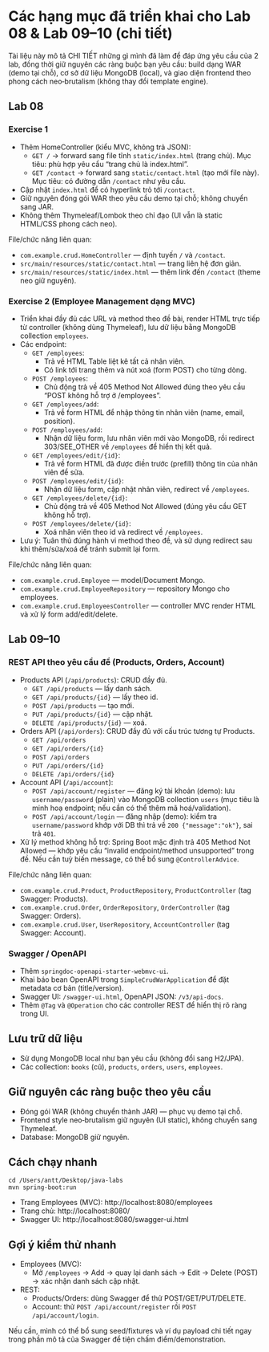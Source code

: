 # Các hạng mục đã triển khai cho Lab 08 & Lab 09–10 (chi tiết)

Tài liệu này mô tả CHI TIẾT những gì mình đã làm để đáp ứng yêu cầu của 2 lab, đồng thời giữ nguyên các ràng buộc bạn yêu cầu: build dạng WAR (demo tại chỗ), cơ sở dữ liệu MongoDB (local), và giao diện frontend theo phong cách neo‑brutalism (không thay đổi template engine).

## Lab 08

### Exercise 1
- Thêm HomeController (kiểu MVC, không trả JSON):
  - `GET /` → forward sang file tĩnh `static/index.html` (trang chủ). Mục tiêu: phù hợp yêu cầu “trang chủ là index.html”.
  - `GET /contact` → forward sang `static/contact.html` (tạo mới file này). Mục tiêu: có đường dẫn `/contact` như yêu cầu.
- Cập nhật `index.html` để có hyperlink trỏ tới `/contact`.
- Giữ nguyên đóng gói WAR theo yêu cầu demo tại chỗ; không chuyển sang JAR.
- Không thêm Thymeleaf/Lombok theo chỉ đạo (UI vẫn là static HTML/CSS phong cách neo).

File/chức năng liên quan:
- `com.example.crud.HomeController` — định tuyến `/` và `/contact`.
- `src/main/resources/static/contact.html` — trang liên hệ đơn giản.
- `src/main/resources/static/index.html` — thêm link đến `/contact` (theme neo giữ nguyên).

### Exercise 2 (Employee Management dạng MVC)
- Triển khai đầy đủ các URL và method theo đề bài, render HTML trực tiếp từ controller (không dùng Thymeleaf), lưu dữ liệu bằng MongoDB collection `employees`.
- Các endpoint:
  - `GET /employees`:
    - Trả về HTML Table liệt kê tất cả nhân viên.
    - Có link tới trang thêm và nút xoá (form POST) cho từng dòng.
  - `POST /employees`:
    - Chủ động trả về 405 Method Not Allowed đúng theo yêu cầu “POST không hỗ trợ ở /employees”.
  - `GET /employees/add`:
    - Trả về form HTML để nhập thông tin nhân viên (name, email, position).
  - `POST /employees/add`:
    - Nhận dữ liệu form, lưu nhân viên mới vào MongoDB, rồi redirect 303/SEE_OTHER về `/employees` để hiển thị kết quả.
  - `GET /employees/edit/{id}`:
    - Trả về form HTML đã được điền trước (prefill) thông tin của nhân viên để sửa.
  - `POST /employees/edit/{id}`:
    - Nhận dữ liệu form, cập nhật nhân viên, redirect về `/employees`.
  - `GET /employees/delete/{id}`:
    - Chủ động trả về 405 Method Not Allowed (đúng yêu cầu GET không hỗ trợ).
  - `POST /employees/delete/{id}`:
    - Xoá nhân viên theo id và redirect về `/employees`.
- Lưu ý: Tuân thủ đúng hành vi method theo đề, và sử dụng redirect sau khi thêm/sửa/xoá để tránh submit lại form.

File/chức năng liên quan:
- `com.example.crud.Employee` — model/Document Mongo.
- `com.example.crud.EmployeeRepository` — repository Mongo cho employees.
- `com.example.crud.EmployeesController` — controller MVC render HTML và xử lý form add/edit/delete.

## Lab 09–10

### REST API theo yêu cầu đề (Products, Orders, Account)
- Products API (`/api/products`): CRUD đầy đủ.
  - `GET /api/products` — lấy danh sách.
  - `GET /api/products/{id}` — lấy theo id.
  - `POST /api/products` — tạo mới.
  - `PUT /api/products/{id}` — cập nhật.
  - `DELETE /api/products/{id}` — xoá.
- Orders API (`/api/orders`): CRUD đầy đủ với cấu trúc tương tự Products.
  - `GET /api/orders`
  - `GET /api/orders/{id}`
  - `POST /api/orders`
  - `PUT /api/orders/{id}`
  - `DELETE /api/orders/{id}`
- Account API (`/api/account`):
  - `POST /api/account/register` — đăng ký tài khoản (demo): lưu `username/password` (plain) vào MongoDB collection `users` (mục tiêu là minh hoạ endpoint; nếu cần có thể thêm mã hoá/validation).
  - `POST /api/account/login` — đăng nhập (demo): kiểm tra `username/password` khớp với DB thì trả về `200 {"message":"ok"}`, sai trả `401`.
- Xử lý method không hỗ trợ: Spring Boot mặc định trả 405 Method Not Allowed — khớp yêu cầu “invalid endpoint/method unsupported” trong đề. Nếu cần tuỳ biến message, có thể bổ sung `@ControllerAdvice`.

File/chức năng liên quan:
- `com.example.crud.Product`, `ProductRepository`, `ProductController` (tag Swagger: Products).
- `com.example.crud.Order`, `OrderRepository`, `OrderController` (tag Swagger: Orders).
- `com.example.crud.User`, `UserRepository`, `AccountController` (tag Swagger: Account).

### Swagger / OpenAPI
- Thêm `springdoc-openapi-starter-webmvc-ui`.
- Khai báo bean OpenAPI trong `SimpleCrudWarApplication` để đặt metadata cơ bản (title/version).
- Swagger UI: `/swagger-ui.html`, OpenAPI JSON: `/v3/api-docs`.
- Thêm `@Tag` và `@Operation` cho các controller REST để hiển thị rõ ràng trong UI.

## Lưu trữ dữ liệu
- Sử dụng MongoDB local như bạn yêu cầu (không đổi sang H2/JPA).
- Các collection: `books` (cũ), `products`, `orders`, `users`, `employees`.

## Giữ nguyên các ràng buộc theo yêu cầu
- Đóng gói WAR (không chuyển thành JAR) — phục vụ demo tại chỗ.
- Frontend style neo‑brutalism giữ nguyên (UI static), không chuyển sang Thymeleaf.
- Database: MongoDB giữ nguyên.

## Cách chạy nhanh
```
cd /Users/antt/Desktop/java-labs
mvn spring-boot:run
```
- Trang Employees (MVC): http://localhost:8080/employees
- Trang chủ: http://localhost:8080/
- Swagger UI: http://localhost:8080/swagger-ui.html

## Gợi ý kiểm thử nhanh
- Employees (MVC):
  - Mở `/employees` → Add → quay lại danh sách → Edit → Delete (POST) → xác nhận danh sách cập nhật.
- REST:
  - Products/Orders: dùng Swagger để thử POST/GET/PUT/DELETE.
  - Account: thử `POST /api/account/register` rồi `POST /api/account/login`.

Nếu cần, mình có thể bổ sung seed/fixtures và ví dụ payload chi tiết ngay trong phần mô tả của Swagger để tiện chấm điểm/demonstration.

